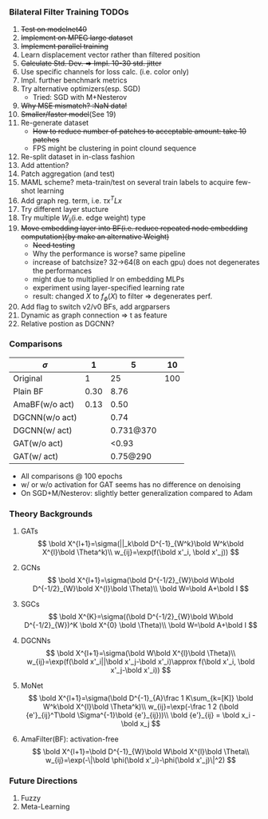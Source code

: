 ### Bilateral Filter Training TODOs 
1. ~~Test on modelnet40~~
2. ~~Implement on MPEG large dataset~~
3. ~~Implement parallel training~~
4. Learn displacement vector rather than filtered position
5. ~~Calculate Std. Dev. => Impl. 10-30 std. jitter~~
6. Use specific channels for loss calc. (i.e. color only)
7. Impl. further benchmark metrics
8. Try alternative optimizers(esp. SGD)
    - Tried: SGD with M+Nesterov
9.  ~~Why MSE mismatch? :NaN data!~~
10. ~~Smaller/faster model~~(See 19)
11. Re-generate dataset
    - ~~How to reduce number of patches to acceptable amount: take 10 patches~~
    - FPS might be clustering in point clound sequence
12. Re-split dataset in in-class fashion
13. Add attention? 
14. Patch aggregation (and test)
15. MAML scheme? meta-train/test on several train labels to acquire few-shot learning
17. Add graph reg. term, i.e. $\tau x^T L x$
18. Try different layer stucture
19. Try multiple $W_{ij}$(i.e. edge weight) type
20. ~~Move embedding layer into BF(i.e. reduce repeated node embedding computation)(by make an alternative Weight)~~
    - ~~Need testing~~
    - Why the performance is worse? same pipeline
    - increase of batchsize? 32->64(8 on each gpu) does not degenerates the performances
    - might due to multiplied lr on embedding MLPs
    - experiment using layer-specified learning rate
    - result: changed $X$ to $f_\phi(X)$ to filter => degenerates perf.
21. Add flag to switch v2/v0 BFs, add argparsers
22. Dynamic as graph connection => t as feature
22. Relative postion as DGCNN?

### Comparisons
| $\sigma$       | 1    | 5         | 10  |
| -------------- | ---- | --------- | --- |
| Original       | 1    | 25        | 100 |
| Plain BF       | 0.30 | 8.76      |     |
| AmaBF(w/o act) | 0.13 | 0.50      |     |
| DGCNN(w/o act) |      | 0.74      |     |
| DGCNN(w/ act)  |      | 0.731@370 |     |
| GAT(w/o act)   |      | <0.93     |     |
| GAT(w/ act)    |      | 0.75@290  |     |

- All comparisons @ 100 epochs
- w/ or w/o activation for GAT seems has no difference on denoising
- On SGD+M/Nesterov: slightly better generalization compared to Adam

### Theory Backgrounds

1. GATs
   $$
   \bold X^{l+1}=\sigma(||_k\bold D^{-1}_{W^k}\bold W^k\bold X^{l}\bold \Theta^k)\\
   w_{ij}=\exp(f(\bold x'_i, \bold x'_j))
   $$

2. GCNs
   $$
   \bold X^{l+1}=\sigma(\bold D^{-1/2}_{W}\bold W\bold D^{-1/2}_{W}\bold X^{l}\bold \Theta)\\
   \bold W=\bold A+\bold I
   $$
3. SGCs
   $$
   \bold X^{K}=\sigma((\bold D^{-1/2}_{W}\bold W\bold D^{-1/2}_{W})^K \bold X^{0} \bold \Theta)\\
   \bold W=\bold A+\bold I
   $$

4. DGCNNs
   $$
   \bold X^{l+1}=\sigma(\bold W\bold X^{l}\bold \Theta)\\
   w_{ij}=\exp(f(\bold x'_i||\bold x'_j-\bold x'_i)\approx f(\bold x'_i, \bold x'_j-\bold x'_i))
   $$

5. MoNet
   $$
   \bold X^{l+1}=\sigma(\bold D^{-1}_{A}\frac 1 K\sum_{k=[K]} \bold W^k\bold X^{l}\bold \Theta^k)\\
   w_{ij}=\exp(-\frac 1 2 (\bold {e'}_{ij}^T\bold \Sigma^{-1}\bold {e'}_{ij}))\\
   \bold {e'}_{ij} = \bold x_i - \bold x_j
   $$

6. AmaFilter(BF): activation-free
   $$
   \bold X^{l+1}=\bold D^{-1}_{W}\bold W\bold X^{l}\bold \Theta\\
   w_{ij}=\exp(-\|\bold \phi(\bold x'_i)-\phi(\bold x'_j)\|^2)
   $$

### Future Directions

1. Fuzzy
2. Meta-Learning 
